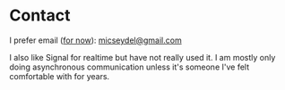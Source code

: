 # Contact

I prefer email ([for now](https://cfenollosa.com/blog/after-self-hosting-my-email-for-twenty-three-years-i-have-thrown-in-the-towel-the-oligopoly-has-won.html)): micseydel@gmail.com

I also like Signal for realtime but have not really used it. I am mostly only doing asynchronous communication unless it's someone I've felt comfortable with for years.
